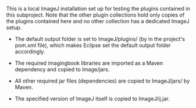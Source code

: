 This is a local ImageJ installation set up for testing the
plugins contained in this subproject. Note that the other
plugin collections hold only copies of the plugins contained here
and no other collection has a dedicated ImageJ setup.

* The default output folder is set to ImageJ/plugins/ (by <outputDirectory>
  in the project's pom.xml file), which makes Eclipse set the default output folder
  accordingly.
  
* The required imagingbook libraries are imported as a Maven dependency and
  copied to Image/jars.
  
* All other required jar files (dependencies) are copied to ImageJ/jars/ by Maven.

* The specified version of ImageJ itself is copied to ImageJ/ij.jar.
  